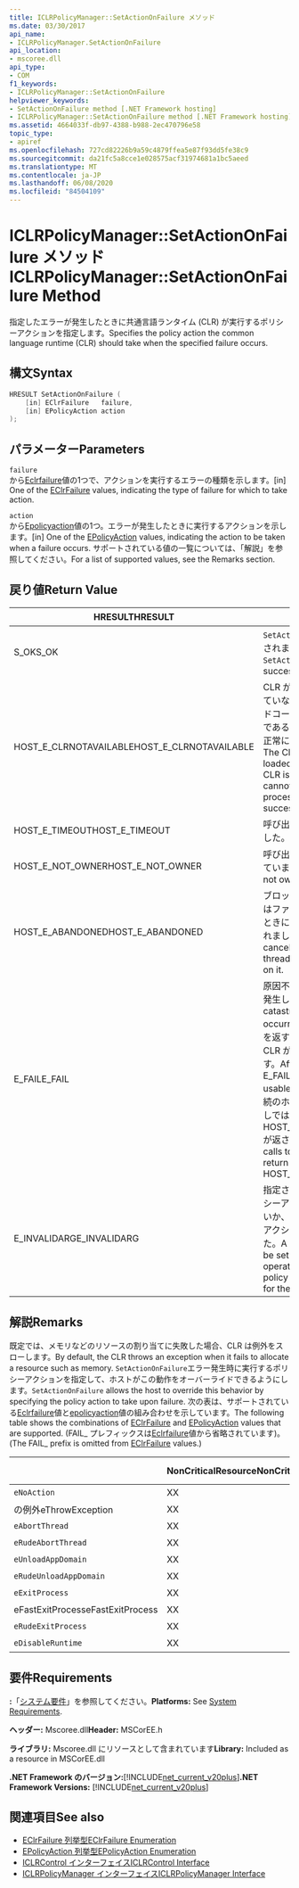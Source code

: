 ```yaml
---
title: ICLRPolicyManager::SetActionOnFailure メソッド
ms.date: 03/30/2017
api_name:
- ICLRPolicyManager.SetActionOnFailure
api_location:
- mscoree.dll
api_type:
- COM
f1_keywords:
- ICLRPolicyManager::SetActionOnFailure
helpviewer_keywords:
- SetActionOnFailure method [.NET Framework hosting]
- ICLRPolicyManager::SetActionOnFailure method [.NET Framework hosting]
ms.assetid: 4664033f-db97-4388-b988-2ec470796e58
topic_type:
- apiref
ms.openlocfilehash: 727cd82226b9a59c4879ffea5e87f93dd5fe38c9
ms.sourcegitcommit: da21fc5a8cce1e028575acf31974681a1bc5aeed
ms.translationtype: MT
ms.contentlocale: ja-JP
ms.lasthandoff: 06/08/2020
ms.locfileid: "84504109"
---
```

# <a name="iclrpolicymanagersetactiononfailure-method"></a><span data-ttu-id="b5663-102">ICLRPolicyManager::SetActionOnFailure メソッド</span><span class="sxs-lookup"><span data-stu-id="b5663-102">ICLRPolicyManager::SetActionOnFailure Method</span></span>
<span data-ttu-id="b5663-103">指定したエラーが発生したときに共通言語ランタイム (CLR) が実行するポリシーアクションを指定します。</span><span class="sxs-lookup"><span data-stu-id="b5663-103">Specifies the policy action the common language runtime (CLR) should take when the specified failure occurs.</span></span>  
  
## <a name="syntax"></a><span data-ttu-id="b5663-104">構文</span><span class="sxs-lookup"><span data-stu-id="b5663-104">Syntax</span></span>  
  
```cpp  
HRESULT SetActionOnFailure (  
    [in] EClrFailure   failure,  
    [in] EPolicyAction action  
);  
```  
  
## <a name="parameters"></a><span data-ttu-id="b5663-105">パラメーター</span><span class="sxs-lookup"><span data-stu-id="b5663-105">Parameters</span></span>  
 `failure`  
 <span data-ttu-id="b5663-106">から[Eclrfailure](eclrfailure-enumeration.md)値の1つで、アクションを実行するエラーの種類を示します。</span><span class="sxs-lookup"><span data-stu-id="b5663-106">[in] One of the [EClrFailure](eclrfailure-enumeration.md) values, indicating the type of failure for which to take action.</span></span>  
  
 `action`  
 <span data-ttu-id="b5663-107">から[Epolicyaction](epolicyaction-enumeration.md)値の1つ。エラーが発生したときに実行するアクションを示します。</span><span class="sxs-lookup"><span data-stu-id="b5663-107">[in] One of the [EPolicyAction](epolicyaction-enumeration.md) values, indicating the action to be taken when a failure occurs.</span></span> <span data-ttu-id="b5663-108">サポートされている値の一覧については、「解説」を参照してください。</span><span class="sxs-lookup"><span data-stu-id="b5663-108">For a list of supported values, see the Remarks section.</span></span>  
  
## <a name="return-value"></a><span data-ttu-id="b5663-109">戻り値</span><span class="sxs-lookup"><span data-stu-id="b5663-109">Return Value</span></span>  
  
|<span data-ttu-id="b5663-110">HRESULT</span><span class="sxs-lookup"><span data-stu-id="b5663-110">HRESULT</span></span>|<span data-ttu-id="b5663-111">説明</span><span class="sxs-lookup"><span data-stu-id="b5663-111">Description</span></span>|  
|-------------|-----------------|  
|<span data-ttu-id="b5663-112">S_OK</span><span class="sxs-lookup"><span data-stu-id="b5663-112">S_OK</span></span>|<span data-ttu-id="b5663-113">`SetActionOnFailure`正常に返されました。</span><span class="sxs-lookup"><span data-stu-id="b5663-113">`SetActionOnFailure` returned successfully.</span></span>|  
|<span data-ttu-id="b5663-114">HOST_E_CLRNOTAVAILABLE</span><span class="sxs-lookup"><span data-stu-id="b5663-114">HOST_E_CLRNOTAVAILABLE</span></span>|<span data-ttu-id="b5663-115">CLR がプロセスに読み込まれていないか、CLR がマネージドコードを実行できない状態であるか、または呼び出しが正常に処理されていません。</span><span class="sxs-lookup"><span data-stu-id="b5663-115">The CLR has not been loaded into a process, or the CLR is in a state in which it cannot run managed code or process the call successfully.</span></span>|  
|<span data-ttu-id="b5663-116">HOST_E_TIMEOUT</span><span class="sxs-lookup"><span data-stu-id="b5663-116">HOST_E_TIMEOUT</span></span>|<span data-ttu-id="b5663-117">呼び出しがタイムアウトしました。</span><span class="sxs-lookup"><span data-stu-id="b5663-117">The call timed out.</span></span>|  
|<span data-ttu-id="b5663-118">HOST_E_NOT_OWNER</span><span class="sxs-lookup"><span data-stu-id="b5663-118">HOST_E_NOT_OWNER</span></span>|<span data-ttu-id="b5663-119">呼び出し元がロックを所有していません。</span><span class="sxs-lookup"><span data-stu-id="b5663-119">The caller does not own the lock.</span></span>|  
|<span data-ttu-id="b5663-120">HOST_E_ABANDONED</span><span class="sxs-lookup"><span data-stu-id="b5663-120">HOST_E_ABANDONED</span></span>|<span data-ttu-id="b5663-121">ブロックされたスレッドまたはファイバーが待機しているときに、イベントが取り消されました。</span><span class="sxs-lookup"><span data-stu-id="b5663-121">An event was canceled while a blocked thread or fiber was waiting on it.</span></span>|  
|<span data-ttu-id="b5663-122">E_FAIL</span><span class="sxs-lookup"><span data-stu-id="b5663-122">E_FAIL</span></span>|<span data-ttu-id="b5663-123">原因不明の致命的なエラーが発生しました。</span><span class="sxs-lookup"><span data-stu-id="b5663-123">An unknown catastrophic failure occurred.</span></span> <span data-ttu-id="b5663-124">メソッドが E_FAIL を返すと、そのプロセス内で CLR が使用できなくなります。</span><span class="sxs-lookup"><span data-stu-id="b5663-124">After a method returns E_FAIL, the CLR is no longer usable within the process.</span></span> <span data-ttu-id="b5663-125">後続のホストメソッドの呼び出しでは HOST_E_CLRNOTAVAILABLE が返されます。</span><span class="sxs-lookup"><span data-stu-id="b5663-125">Subsequent calls to hosting methods return HOST_E_CLRNOTAVAILABLE.</span></span>|  
|<span data-ttu-id="b5663-126">E_INVALIDARG</span><span class="sxs-lookup"><span data-stu-id="b5663-126">E_INVALIDARG</span></span>|<span data-ttu-id="b5663-127">指定された操作に対してポリシーアクションを設定できないか、操作に無効なポリシーアクションが指定されました。</span><span class="sxs-lookup"><span data-stu-id="b5663-127">A policy action cannot be set for the specified operation, or an invalid policy action was specified for the operation.</span></span>|  
  
## <a name="remarks"></a><span data-ttu-id="b5663-128">解説</span><span class="sxs-lookup"><span data-stu-id="b5663-128">Remarks</span></span>  
 <span data-ttu-id="b5663-129">既定では、メモリなどのリソースの割り当てに失敗した場合、CLR は例外をスローします。</span><span class="sxs-lookup"><span data-stu-id="b5663-129">By default, the CLR throws an exception when it fails to allocate a resource such as memory.</span></span> <span data-ttu-id="b5663-130">`SetActionOnFailure`エラー発生時に実行するポリシーアクションを指定して、ホストがこの動作をオーバーライドできるようにします。</span><span class="sxs-lookup"><span data-stu-id="b5663-130">`SetActionOnFailure` allows the host to override this behavior by specifying the policy action to take upon failure.</span></span> <span data-ttu-id="b5663-131">次の表は、サポートされている[Eclrfailure](eclrfailure-enumeration.md)値と[epolicyaction](epolicyaction-enumeration.md)値の組み合わせを示しています。</span><span class="sxs-lookup"><span data-stu-id="b5663-131">The following table shows the combinations of [EClrFailure](eclrfailure-enumeration.md) and [EPolicyAction](epolicyaction-enumeration.md) values that are supported.</span></span> <span data-ttu-id="b5663-132">(FAIL_ プレフィックスは[Eclrfailure](eclrfailure-enumeration.md)値から省略されています)。</span><span class="sxs-lookup"><span data-stu-id="b5663-132">(The FAIL_ prefix is omitted from [EClrFailure](eclrfailure-enumeration.md) values.)</span></span>  
  
||<span data-ttu-id="b5663-133">NonCriticalResource</span><span class="sxs-lookup"><span data-stu-id="b5663-133">NonCriticalResource</span></span>|<span data-ttu-id="b5663-134">CriticalResource</span><span class="sxs-lookup"><span data-stu-id="b5663-134">CriticalResource</span></span>|<span data-ttu-id="b5663-135">Fat (Alruntime)</span><span class="sxs-lookup"><span data-stu-id="b5663-135">FatalRuntime</span></span>|<span data-ttu-id="b5663-136">OrphanedLock</span><span class="sxs-lookup"><span data-stu-id="b5663-136">OrphanedLock</span></span>|<span data-ttu-id="b5663-137">StackOverflow</span><span class="sxs-lookup"><span data-stu-id="b5663-137">StackOverflow</span></span>|<span data-ttu-id="b5663-138">AccessViolation</span><span class="sxs-lookup"><span data-stu-id="b5663-138">AccessViolation</span></span>|<span data-ttu-id="b5663-139">CodeContract</span><span class="sxs-lookup"><span data-stu-id="b5663-139">CodeContract</span></span>|  
|-|-------------------------|----------------------|------------------|------------------|-------------------|---------------------|------------------|  
|`eNoAction`|<span data-ttu-id="b5663-140">X</span><span class="sxs-lookup"><span data-stu-id="b5663-140">X</span></span>|<span data-ttu-id="b5663-141">X</span><span class="sxs-lookup"><span data-stu-id="b5663-141">X</span></span>||||<span data-ttu-id="b5663-142">該当なし</span><span class="sxs-lookup"><span data-stu-id="b5663-142">N/A</span></span>||  
|<span data-ttu-id="b5663-143">の例外</span><span class="sxs-lookup"><span data-stu-id="b5663-143">eThrowException</span></span>|<span data-ttu-id="b5663-144">X</span><span class="sxs-lookup"><span data-stu-id="b5663-144">X</span></span>|<span data-ttu-id="b5663-145">X</span><span class="sxs-lookup"><span data-stu-id="b5663-145">X</span></span>||||<span data-ttu-id="b5663-146">該当なし</span><span class="sxs-lookup"><span data-stu-id="b5663-146">N/A</span></span>||  
|`eAbortThread`|<span data-ttu-id="b5663-147">X</span><span class="sxs-lookup"><span data-stu-id="b5663-147">X</span></span>|<span data-ttu-id="b5663-148">X</span><span class="sxs-lookup"><span data-stu-id="b5663-148">X</span></span>||||<span data-ttu-id="b5663-149">該当なし</span><span class="sxs-lookup"><span data-stu-id="b5663-149">N/A</span></span>|<span data-ttu-id="b5663-150">X</span><span class="sxs-lookup"><span data-stu-id="b5663-150">X</span></span>|  
|`eRudeAbortThread`|<span data-ttu-id="b5663-151">X</span><span class="sxs-lookup"><span data-stu-id="b5663-151">X</span></span>|<span data-ttu-id="b5663-152">X</span><span class="sxs-lookup"><span data-stu-id="b5663-152">X</span></span>||||<span data-ttu-id="b5663-153">該当なし</span><span class="sxs-lookup"><span data-stu-id="b5663-153">N/A</span></span>|<span data-ttu-id="b5663-154">X</span><span class="sxs-lookup"><span data-stu-id="b5663-154">X</span></span>|  
|`eUnloadAppDomain`|<span data-ttu-id="b5663-155">X</span><span class="sxs-lookup"><span data-stu-id="b5663-155">X</span></span>|<span data-ttu-id="b5663-156">X</span><span class="sxs-lookup"><span data-stu-id="b5663-156">X</span></span>||<span data-ttu-id="b5663-157">X</span><span class="sxs-lookup"><span data-stu-id="b5663-157">X</span></span>||<span data-ttu-id="b5663-158">該当なし</span><span class="sxs-lookup"><span data-stu-id="b5663-158">N/A</span></span>|<span data-ttu-id="b5663-159">X</span><span class="sxs-lookup"><span data-stu-id="b5663-159">X</span></span>|  
|`eRudeUnloadAppDomain`|<span data-ttu-id="b5663-160">X</span><span class="sxs-lookup"><span data-stu-id="b5663-160">X</span></span>|<span data-ttu-id="b5663-161">X</span><span class="sxs-lookup"><span data-stu-id="b5663-161">X</span></span>||<span data-ttu-id="b5663-162">X</span><span class="sxs-lookup"><span data-stu-id="b5663-162">X</span></span>|<span data-ttu-id="b5663-163">X</span><span class="sxs-lookup"><span data-stu-id="b5663-163">X</span></span>|<span data-ttu-id="b5663-164">該当なし</span><span class="sxs-lookup"><span data-stu-id="b5663-164">N/A</span></span>|<span data-ttu-id="b5663-165">X</span><span class="sxs-lookup"><span data-stu-id="b5663-165">X</span></span>|  
|`eExitProcess`|<span data-ttu-id="b5663-166">X</span><span class="sxs-lookup"><span data-stu-id="b5663-166">X</span></span>|<span data-ttu-id="b5663-167">X</span><span class="sxs-lookup"><span data-stu-id="b5663-167">X</span></span>||<span data-ttu-id="b5663-168">X</span><span class="sxs-lookup"><span data-stu-id="b5663-168">X</span></span>|<span data-ttu-id="b5663-169">X</span><span class="sxs-lookup"><span data-stu-id="b5663-169">X</span></span>|<span data-ttu-id="b5663-170">該当なし</span><span class="sxs-lookup"><span data-stu-id="b5663-170">N/A</span></span>|<span data-ttu-id="b5663-171">X</span><span class="sxs-lookup"><span data-stu-id="b5663-171">X</span></span>|  
|<span data-ttu-id="b5663-172">eFastExitProcess</span><span class="sxs-lookup"><span data-stu-id="b5663-172">eFastExitProcess</span></span>|<span data-ttu-id="b5663-173">X</span><span class="sxs-lookup"><span data-stu-id="b5663-173">X</span></span>|<span data-ttu-id="b5663-174">X</span><span class="sxs-lookup"><span data-stu-id="b5663-174">X</span></span>||<span data-ttu-id="b5663-175">X</span><span class="sxs-lookup"><span data-stu-id="b5663-175">X</span></span>|<span data-ttu-id="b5663-176">X</span><span class="sxs-lookup"><span data-stu-id="b5663-176">X</span></span>|<span data-ttu-id="b5663-177">該当なし</span><span class="sxs-lookup"><span data-stu-id="b5663-177">N/A</span></span>||  
|`eRudeExitProcess`|<span data-ttu-id="b5663-178">X</span><span class="sxs-lookup"><span data-stu-id="b5663-178">X</span></span>|<span data-ttu-id="b5663-179">X</span><span class="sxs-lookup"><span data-stu-id="b5663-179">X</span></span>|<span data-ttu-id="b5663-180">X</span><span class="sxs-lookup"><span data-stu-id="b5663-180">X</span></span>|<span data-ttu-id="b5663-181">X</span><span class="sxs-lookup"><span data-stu-id="b5663-181">X</span></span>|<span data-ttu-id="b5663-182">X</span><span class="sxs-lookup"><span data-stu-id="b5663-182">X</span></span>|<span data-ttu-id="b5663-183">該当なし</span><span class="sxs-lookup"><span data-stu-id="b5663-183">N/A</span></span>||  
|`eDisableRuntime`|<span data-ttu-id="b5663-184">X</span><span class="sxs-lookup"><span data-stu-id="b5663-184">X</span></span>|<span data-ttu-id="b5663-185">X</span><span class="sxs-lookup"><span data-stu-id="b5663-185">X</span></span>|<span data-ttu-id="b5663-186">X</span><span class="sxs-lookup"><span data-stu-id="b5663-186">X</span></span>|<span data-ttu-id="b5663-187">X</span><span class="sxs-lookup"><span data-stu-id="b5663-187">X</span></span>|<span data-ttu-id="b5663-188">X</span><span class="sxs-lookup"><span data-stu-id="b5663-188">X</span></span>|<span data-ttu-id="b5663-189">該当なし</span><span class="sxs-lookup"><span data-stu-id="b5663-189">N/A</span></span>||  
  
## <a name="requirements"></a><span data-ttu-id="b5663-190">要件</span><span class="sxs-lookup"><span data-stu-id="b5663-190">Requirements</span></span>  
 <span data-ttu-id="b5663-191">**:**「[システム要件](../../get-started/system-requirements.md)」を参照してください。</span><span class="sxs-lookup"><span data-stu-id="b5663-191">**Platforms:** See [System Requirements](../../get-started/system-requirements.md).</span></span>  
  
 <span data-ttu-id="b5663-192">**ヘッダー:** Mscoree.dll</span><span class="sxs-lookup"><span data-stu-id="b5663-192">**Header:** MSCorEE.h</span></span>  
  
 <span data-ttu-id="b5663-193">**ライブラリ:** Mscoree.dll にリソースとして含まれています</span><span class="sxs-lookup"><span data-stu-id="b5663-193">**Library:** Included as a resource in MSCorEE.dll</span></span>  
  
 <span data-ttu-id="b5663-194">**.NET Framework のバージョン:**[!INCLUDE[net_current_v20plus](../../../../includes/net-current-v20plus-md.md)]</span><span class="sxs-lookup"><span data-stu-id="b5663-194">**.NET Framework Versions:** [!INCLUDE[net_current_v20plus](../../../../includes/net-current-v20plus-md.md)]</span></span>  
  
## <a name="see-also"></a><span data-ttu-id="b5663-195">関連項目</span><span class="sxs-lookup"><span data-stu-id="b5663-195">See also</span></span>

- [<span data-ttu-id="b5663-196">EClrFailure 列挙型</span><span class="sxs-lookup"><span data-stu-id="b5663-196">EClrFailure Enumeration</span></span>](eclrfailure-enumeration.md)
- [<span data-ttu-id="b5663-197">EPolicyAction 列挙型</span><span class="sxs-lookup"><span data-stu-id="b5663-197">EPolicyAction Enumeration</span></span>](epolicyaction-enumeration.md)
- [<span data-ttu-id="b5663-198">ICLRControl インターフェイス</span><span class="sxs-lookup"><span data-stu-id="b5663-198">ICLRControl Interface</span></span>](iclrcontrol-interface.md)
- [<span data-ttu-id="b5663-199">ICLRPolicyManager インターフェイス</span><span class="sxs-lookup"><span data-stu-id="b5663-199">ICLRPolicyManager Interface</span></span>](iclrpolicymanager-interface.md)
